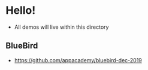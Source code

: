 # Hello!

* All demos will live within this directory

## BlueBird

* https://github.com/appacademy/bluebird-dec-2019
